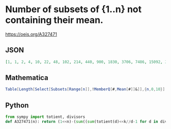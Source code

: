 # Number of subsets of \{1\.\.n\} not containing their mean\.
https://oeis.org/A327471
## JSON
```JSON
[1, 1, 2, 4, 10, 22, 48, 102, 214, 440, 900, 1830, 3706, 7486, 15092, 30380, 61100, 122780, 246566, 494912, 992984, 1991620, 3993446, 8005388, 16044460, 32150584, 64414460, 129037790, 258462026, 517641086, 1036616262, 2075721252, 4156096036, 8320912744, 16658202200]
```
## Mathematica
```Mathematica
Table[Length[Select[Subsets[Range[n]],!MemberQ[#,Mean[#]]&]],{n,0,10}]
```
## Python
```Python
from sympy import totient, divisors
def A327471(n): return (1<<n)-(sum((sum(totient(d)<<k//d-1 for d in divisors(k>>(~k&k-1).bit_length(),generator=True))<<1)//k for k in range(1,n+1))>>1) # _Chai Wah Wu_, Feb 22 2023
```
